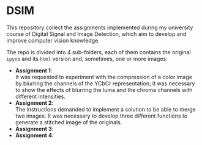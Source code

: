 # DSIM
This repository collect the assignments implemented during my university course of Digital Signal and Image Detection, which aim to develop and improve computer vision knowledge.

The repo is divided into 4 sub-folders, each of them contains the original `ipynb` and its `html` version and, sometimes, one or more images:
* **Assignment 1**: \
  It was requested to experiment with the compression of a color image by blurring the channels of the YCbCr representation; it was necessary to show the effects of blurring the luma and the chroma channels with different intensities.
* **Assignment 2**: \
  The instructions demanded to implement a solution to be able to merge two images. It was necessary to develop three different functions to generate a stitched image of the originals.
* **Assignment 3**:
* **Assignment 4**:
